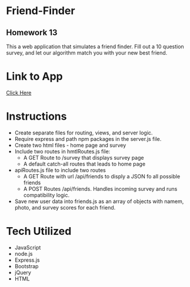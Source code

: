 # Friend-Finder

## Homework 13

This a web application that simulates a friend finder. Fill out a 10 question survey, and let our algorithm
match you with your new best friend.

# Link to App

[Click Here](https://floating-sands-45439.herokuapp.com/)

# Instructions

* Create separate files for routing, views, and server logic.
* Require express and path npm packages in the server.js file.
* Create two html files - home page and survey
* Include two routes in hmtlRoutes.js file:
    - A GET Route to /survey that displays survey page
    - A default catch-all routes that leads to home page
* apiRoutes.js file to include two routes
    - A GET Route with url /api/friends to disply a JSON fo all possible friends
    - A POST Routes /api/friends. Handles incoming survey and runs compatibility logic.
* Save new user data into friends.js as an array of objects with namem, photo, and survey scores for each friend.

# Tech Utilized

* JavaScript
* node.js
* Express.js
* Bootstrap
* jQuery
* HTML
